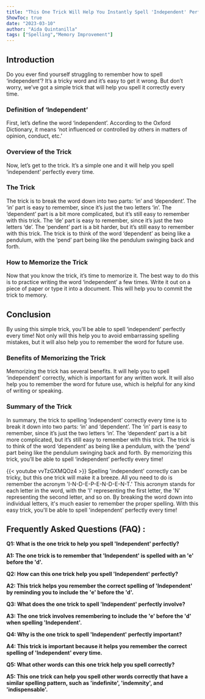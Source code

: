 ```yaml
---
title: "This One Trick Will Help You Instantly Spell 'Independent' Perfectly Every Time!"
ShowToc: true 
date: "2023-03-10"
author: "Aida Quintanilla" 
tags: ["Spelling","Memory Improvement"]
---
```

## Introduction

Do you ever find yourself struggling to remember how to spell ‘independent’? It’s a tricky word and it’s easy to get it wrong. But don’t worry, we’ve got a simple trick that will help you spell it correctly every time. 

### Definition of ‘Independent’

First, let’s define the word ‘independent’. According to the Oxford Dictionary, it means ‘not influenced or controlled by others in matters of opinion, conduct, etc.’ 

### Overview of the Trick

Now, let’s get to the trick. It’s a simple one and it will help you spell ‘independent’ perfectly every time. 

### The Trick

The trick is to break the word down into two parts: ‘in’ and ‘dependent’. The ‘in’ part is easy to remember, since it’s just the two letters ‘in’. The ‘dependent’ part is a bit more complicated, but it’s still easy to remember with this trick. The ‘de’ part is easy to remember, since it’s just the two letters ‘de’. The ‘pendent’ part is a bit harder, but it’s still easy to remember with this trick. The trick is to think of the word ‘dependent’ as being like a pendulum, with the ‘pend’ part being like the pendulum swinging back and forth. 

### How to Memorize the Trick

Now that you know the trick, it’s time to memorize it. The best way to do this is to practice writing the word ‘independent’ a few times. Write it out on a piece of paper or type it into a document. This will help you to commit the trick to memory. 

## Conclusion

By using this simple trick, you’ll be able to spell ‘independent’ perfectly every time! Not only will this help you to avoid embarrassing spelling mistakes, but it will also help you to remember the word for future use. 

### Benefits of Memorizing the Trick

Memorizing the trick has several benefits. It will help you to spell ‘independent’ correctly, which is important for any written work. It will also help you to remember the word for future use, which is helpful for any kind of writing or speaking. 

### Summary of the Trick

In summary, the trick to spelling ‘independent’ correctly every time is to break it down into two parts: ‘in’ and ‘dependent’. The ‘in’ part is easy to remember, since it’s just the two letters ‘in’. The ‘dependent’ part is a bit more complicated, but it’s still easy to remember with this trick. The trick is to think of the word ‘dependent’ as being like a pendulum, with the ‘pend’ part being like the pendulum swinging back and forth. By memorizing this trick, you’ll be able to spell ‘independent’ perfectly every time!

{{< youtube vvTzGXMQOz4 >}} 
Spelling 'independent' correctly can be tricky, but this one trick will make it a breeze. All you need to do is remember the acronym 'I-N-D-E-P-E-N-D-E-N-T.' This acronym stands for each letter in the word, with the 'I' representing the first letter, the 'N' representing the second letter, and so on. By breaking the word down into individual letters, it's much easier to remember the proper spelling. With this easy trick, you'll be able to spell 'independent' perfectly every time!

## Frequently Asked Questions (FAQ) :
**Q1: What is the one trick to help you spell 'Independent' perfectly?**

**A1: The one trick is to remember that 'Independent' is spelled with an 'e' before the 'd'.**

**Q2: How can this one trick help you spell 'Independent' perfectly?**

**A2: This trick helps you remember the correct spelling of 'Independent' by reminding you to include the 'e' before the 'd'.**

**Q3: What does the one trick to spell 'Independent' perfectly involve?**

**A3: The one trick involves remembering to include the 'e' before the 'd' when spelling 'Independent'.**

**Q4: Why is the one trick to spell 'Independent' perfectly important?**

**A4: This trick is important because it helps you remember the correct spelling of 'Independent' every time.**

**Q5: What other words can this one trick help you spell correctly?**

**A5: This one trick can help you spell other words correctly that have a similar spelling pattern, such as 'indefinite', 'indemnity', and 'indispensable'.**





